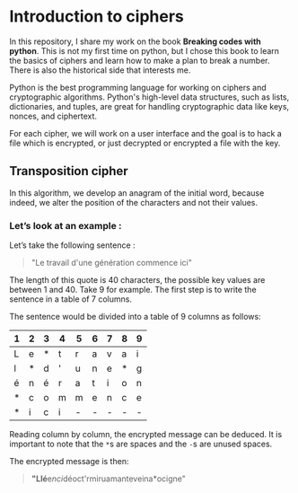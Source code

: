 # Introduction to ciphers

In this repository, I share my work on the book **Breaking codes with python**. This is not my first time on python, but I chose this book to learn the basics of ciphers and learn how to make a plan to break a number. There is also the historical side that interests me.

Python is the best programming language for working on ciphers and cryptographic algorithms. Python's high-level data structures, such as lists, dictionaries, and tuples, are great for handling cryptographic data like keys, nonces, and ciphertext. 

For each cipher, we will work on a user interface and the goal is to hack a file which is encrypted, or just decrypted or encrypted a file with the key. 

## Transposition cipher

In this algorithm, we develop an anagram of the initial word, because indeed, we alter the position of the characters and not their values.

### Let’s look at an example :

Let’s take the following sentence : 
> "Le travail d'une génération commence ici"

The length of this quote is 40 characters, the possible key values are between 1 and 40. Take 9 for example. The first step is to write the sentence in a table of 7 columns.

The sentence would be divided into a table of 9 columns as follows:

| 1  | 2  | 3  | 4  | 5  | 6  | 7  | 8  | 9  |
|----|----|----|----|----|----|----|----|----|
| L  | e  | *  | t  | r  | a  | v  | a  | i  |
| l  | *  | d  | '  | u  | n  | e  | *  | g  |
| é  | n  | é  | r  | a  | t  | i  | o  | n  |
| *  | c  | o  | m  | m  | e  | n  | c  | e  |
| *  | i  | c  | i  | -  | -  | -  | -  | -  |

Reading column by column, the encrypted message can be deduced. It is important to note that the `*`s are spaces and the `-`s are unused spaces.

The encrypted message is then:  
> **"Llé**e*nci*déoct'rmiruamanteveina*ocigne"  



